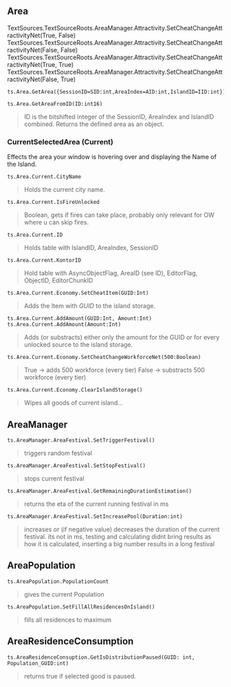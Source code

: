 ## Area

TextSources.TextSourceRoots.AreaManager.Attractivity.SetCheatChangeAttractivityNet(True, False)
TextSources.TextSourceRoots.AreaManager.Attractivity.SetCheatChangeAttractivityNet(False, False)
TextSources.TextSourceRoots.AreaManager.Attractivity.SetCheatChangeAttractivityNet(True, True)
TextSources.TextSourceRoots.AreaManager.Attractivity.SetCheatChangeAttractivityNet(False, True)

```
ts.Area.GetArea({SessionID=SID:int,AreaIndex=AID:int,IslandID=IID:int})
```
>

```
ts.Area.GetAreaFromID(ID:int16)
```
> ID is the bitshifted integer of the SessionID, AreaIndex and IslandID combined. Returns the defined area as an object.

### CurrentSelectedArea (Current)
Effects the area your window is hovering over and displaying the Name of the Island.
```
ts.Area.Current.CityName
```
>Holds the current city name.

```
ts.Area.Current.IsFireUnlocked
```
>Boolean, gets if fires can take place, probably only relevant for OW where u can skip fires.

```
ts.Area.Current.ID
```
>Holds table with IslandID, AreaIndex, SessionID

```
ts.Area.Current.KontorID
```
>Hold table with AsyncObjectFlag, AreaID (see ID), EditorFlag, ObjectID, EditorChunkID

```
ts.Area.Current.Economy.SetCheatItem(GUID:Int)
```
>Adds the Item with _GUID_ to the island storage.

```
ts.Area.Current.AddAmount(GUID:Int, Amount:Int)
ts.Area.Current.AddAmount(Amount:Int)
```
>Adds (or substracts) either only the amount for the GUID or for every unlocked source to the island storage.

```
ts.Area.Current.Economy.SetCheatChangeWorkforceNet(500:Boolean)
```
>True -> adds 500 workforce (every tier)
>False -> substracts 500 workforce (every tier)

```
ts.Area.Current.Economy.ClearIslandStorage()
```
>Wipes all goods of current island...

## AreaManager
```
ts.AreaManager.AreaFestival.SetTriggerFestival()
```
>triggers random festival

```
ts.AreaManager.AreaFestival.SetStopFestival()
```
>stops current festival

```
ts.AreaManager.AreaFestival.GetRemainingDurationEstimation()
```
>returns the eta of the current running festival in ms

```
ts.AreaManager.AreaFestival.SetIncreasePool(Duration:int)
```
>increases or (if negative value) decreases the duration of the current festival. its not in ms, testing and calculating didnt bring results as how it is calculated, inserting a big number results in a long festival

## AreaPopulation
```
ts.AreaPopulation.PopulationCount
```
>gives the current Population

```
ts.AreaPopulation.SetFillAllResidencesOnIsland()
```
>fills all residences to maximum

## AreaResidenceConsumption
```
ts.AreaResidenceConsuption.GetIsDistributionPaused(GUID: int, Population_GUID:int)
```
>returns true if selected good is paused.